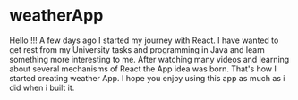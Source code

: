 # weatherApp
Hello !!!
A few days ago I started my journey with React. I have wanted to get rest from my University tasks and programming in Java and learn something more interesting to me. 
After watching many videos and learning about several mechanisms of React the App idea was born. That's how I started creating weather App. 
I hope you enjoy using this app as much as i did when i built it.
